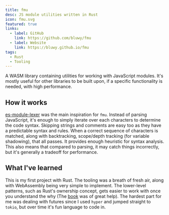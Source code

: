 ```yaml
---
title: fmu
desc: JS module utilities written in Rust
icon: fmu.svg
featured: true
links:
  - label: GitHub
    link: https://github.com/bluwy/fmu
  - label: Website
    link: https://bluwy.github.io/fmu
tags:
  - Rust
  - Tooling
---
```


A WASM library containing utilities for working with JavaScript modules. <!-- endexcerpt --> It's mostly useful for other libraries to be built upon, if a specific functionality is needed, with high performance.

## How it works

[es-module-lexer](https://github.com/guybedford/es-module-lexer) was the main inspiration for `fmu`. Instead of parsing JavaScript, it's enough to simply iterate over each characters to determine the code syntax. Skipping strings and comments are easy too as they have a predictable syntax and rules. When a correct sequence of characters is matched, along with backtracking, scope/depth tracking (for variable shadowing), that all passes. It provides enough heuristic for syntax analysis. This also means that compared to parsing, it may catch things incorrectly, but it's generally a tradeoff for performance.

## What I've learned

This is my first project with Rust. The tooling was a breath of fresh air, along with WebAssembly being very simple to implement. The lower-level patterns, such as Rust's ownership concept, gets easier to work with once you understand the why (The [book](https://doc.rust-lang.org/book/) was of great help). The hardest part for me was dealing with futures since I used `hyper` and jumped straight to `tokio`, but over time it's fun language to code in.

